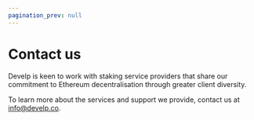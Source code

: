 ```yaml
---
pagination_prev: null
---
```


# Contact us

Develp is keen to work with staking service providers that share our commitment to Ethereum decentralisation through greater client diversity. 

To learn more about the services and support we provide, contact us at [info@develp.co](mailto:info@develp.co).

